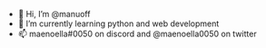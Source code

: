 - 👋 Hi, I’m @manuoff
- 🌱 I’m currently learning python and web development
- 📫 maenoella#0050 on discord and @maenoella0050 on twitter

<!---
manuoff/manuoff is a ✨ special ✨ repository because its `README.md` (this file) appears on your GitHub profile.
You can click the Preview link to take a look at your changes.
--->
